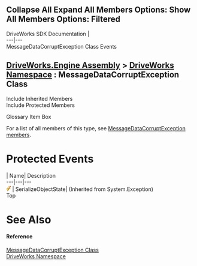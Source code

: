 Collapse All Expand All Members Options: Show All  Members Options: Filtered   
---  
DriveWorks SDK Documentation  |   
---|---  
MessageDataCorruptException Class Events   
  
[DriveWorks.Engine Assembly](topic2156.md) > [DriveWorks Namespace](topic2159.md) : MessageDataCorruptException Class  
---  
  
Include Inherited Members    
Include Protected Members    


Glossary Item Box

For a list of all members of this type, see [MessageDataCorruptException members](topic3693.md).

# Protected Events

| Name| Description  
---|---|---  
![Protected Event](dotnetimages/protectedEvent.gif)| SerializeObjectState|  (Inherited from System.Exception)  
Top

# See Also

#### Reference

[MessageDataCorruptException Class](topic3692.md)   
[DriveWorks Namespace](topic2159.md)


